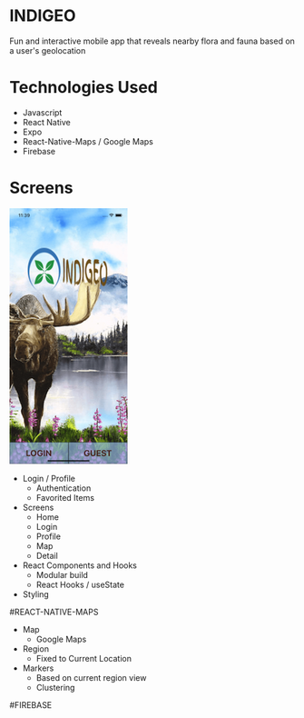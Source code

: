 # INDIGEO
Fun and interactive mobile app that reveals nearby flora and fauna based on a user's geolocation

# Technologies Used
- Javascript
- React Native
- Expo
- React-Native-Maps / Google Maps
- Firebase

# Screens
![Home Screenshot](./app/assets/screenshots/Indigeo-Home.png?raw=true "Home Screen")
- Login / Profile
  - Authentication
  - Favorited Items
- Screens
  - Home
  - Login
  - Profile
  - Map
  - Detail
- React Components and Hooks
  - Modular build
  - React Hooks / useState
- Styling

#REACT-NATIVE-MAPS

- Map
  - Google Maps
- Region
  - Fixed to Current Location
- Markers
  - Based on current region view
  - Clustering

#FIREBASE

